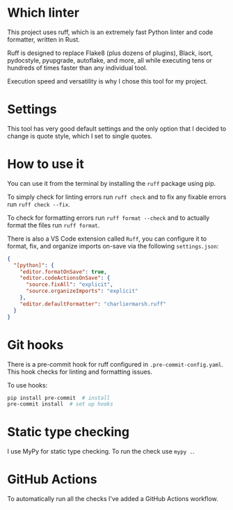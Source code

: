 # Which linter

This project uses ruff, which is an extremely fast Python linter and code formatter, written in Rust.

Ruff is designed to replace Flake8 (plus dozens of plugins), Black, isort, pydocstyle, pyupgrade, autoflake, and more, all while executing tens or hundreds of times faster than any individual tool.

Execution speed and versatility is why I chose this tool for my project.

# Settings

This tool has very good default settings and the only option that I decided to change is quote style, which I set to single quotes.

# How to use it

You can use it from the terminal by installing the `ruff` package using pip.

To simply check for linting errors run `ruff check` and to fix any fixable errors run `ruff check --fix`.

To check for formatting errors run `ruff format --check` and to actually format the files run `ruff format`.

There is also a VS Code extension called `Ruff`, you can configure it to format, fix, and organize imports on-save via the following `settings.json`:

```json
{
  "[python]": {
    "editor.formatOnSave": true,
    "editor.codeActionsOnSave": {
      "source.fixAll": "explicit",
      "source.organizeImports": "explicit"
    },
    "editor.defaultFormatter": "charliermarsh.ruff"
  }
}
```

# Git hooks

There is a pre-commit hook for ruff configured in `.pre-commit-config.yaml`. This hook checks for linting and formatting issues.

To use hooks:

```bash
pip install pre-commit  # install
pre-commit install  # set up hooks
```

# Static type checking

I use MyPy for static type checking. To run the check use `mypy .`.

# GitHub Actions

To automatically run all the checks I've added a GitHub Actions workflow.
